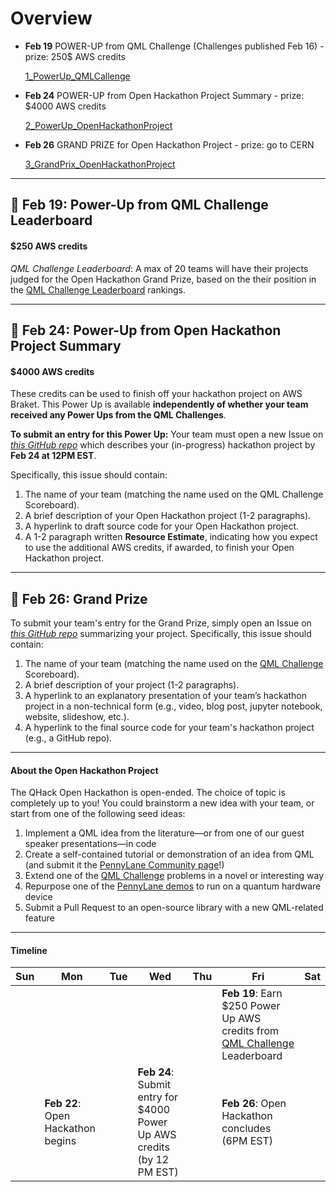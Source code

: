 
# Overview

- **Feb 19** POWER-UP from QML Challenge (Challenges published Feb 16) - prize: 250$ AWS credits

     [1_PowerUp_QMLCallenge](https://github.com/hannahaih/QHack_Project/tree/main/1_PowerUp_QMLCallenge)
     
  
- **Feb 24** POWER-UP from Open Hackathon Project Summary - prize: $4000 AWS credits

     [2_PowerUp_OpenHackathonProject](https://github.com/hannahaih/QHack_Project/tree/main/2_PowerUp_OpenHackathonProject)


- **Feb 26** GRAND PRIZE for Open Hackathon Project - prize: go to CERN 

     [3_GrandPrix_OpenHackathonProject](https://github.com/hannahaih/QHack_Project/tree/main/3_GrandPrix_OpenHackathonProject)

---

## 💎 Feb 19: Power-Up from QML Challenge Leaderboard

#### $250 AWS credits

*QML Challenge Leaderboard*:
A max of 20 teams will have their projects judged for the Open Hackathon Grand Prize, based on the their position in the 
[QML Challenge Leaderboard](QML_Challenges.md) rankings. 

---

## 💎 Feb 24: Power-Up from Open Hackathon Project Summary

#### $4000 AWS credits

These credits can be used to finish off your hackathon project on AWS Braket. 
This Power Up is available **independently of whether your team received any Power Ups from the QML Challenges**.

**To submit an entry for this Power Up:**
Your team must open a new Issue on *[this GitHub repo](https://github.com/XanaduAI/QHack/issues/new?assignees=&labels=Power+Up&template=open-hackathon-power-up-entry.md&title=%5BPower+Up%5D+Your+Project+Title)* 
which describes your (in-progress) hackathon project by **Feb 24 at 12PM EST**. 

Specifically, this issue should contain:

   1. The name of your team (matching the name used on the QML Challenge Scoreboard).
   2. A brief description of your Open Hackathon project (1-2 paragraphs).
   3. A hyperlink to draft source code for your Open Hackathon project.
   4. A 1-2 paragraph written **Resource Estimate**, indicating how you expect to use the additional AWS credits, if awarded, to finish your Open Hackathon project.

---

## 💎 Feb 26: Grand Prize

To submit your team's entry for the Grand Prize, simply open an Issue on *[this GitHub repo](https://github.com/XanaduAI/QHack/issues/new?assignees=&labels=submission&template=open-hackathon-final-submission.md&title=%5BENTRY%5D+Your+Project+Title)* summarizing your project.
Specifically, this issue should contain:

   1. The name of your team (matching the name used on the [QML Challenge](QML_Challenges.md) Scoreboard).
   2. A brief description of your project (1-2 paragraphs).
   3. A hyperlink to an explanatory presentation of your team’s hackathon project in a non-technical form (e.g., video, blog post, jupyter notebook, website, slideshow, etc.).
   4. A hyperlink to the final source code for your team's hackathon project (e.g., a GitHub repo).

---

#### About the Open Hackathon Project

The QHack Open Hackathon is open-ended. The choice of topic is completely up to you! 
You could brainstorm a new idea with your team, or start from one of the following seed ideas:

   1. Implement a QML idea from the literature—or from one of our guest speaker presentations—in code
   2. Create a self-contained tutorial or demonstration of an idea from QML (and submit it the [PennyLane Community page](https://pennylane.ai/qml/demos_community.html)!)
   3. Extend one of the [QML Challenge](QML_Challenges.md) problems in a novel or interesting way
   4. Repurpose one of the [PennyLane demos](https://pennylane.ai/qml/demonstrations.html) to run on a quantum hardware device 
   5. Submit a Pull Request to an open-source library with a new QML-related feature

---

#### Timeline

| Sun | Mon | Tue | Wed | Thu | Fri  | Sat |
|---|---|---|---|---|---|---|
|   |   |   |   |   | **Feb 19**: Earn $250 Power Up AWS credits from [QML Challenge](QML_Challenges.md) Leaderboard |   |
|   | **Feb 22**: Open Hackathon begins |   | **Feb 24**: Submit entry for $4000 Power Up AWS credits (by 12 PM EST) |   | **Feb 26**: Open Hackathon concludes (6PM EST) |  |
